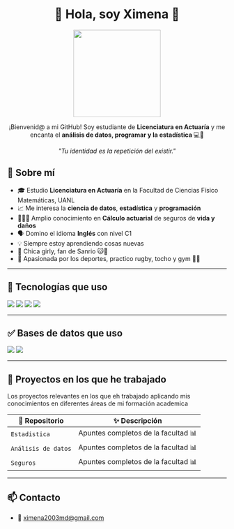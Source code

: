 
<!--
**xquiroz/xquiroz** is a ✨ _special_ ✨ repository because its `README.md` (this file) appears on your GitHub profile.

Here are some ideas to get you started:

- 🔭 I’m currently working on ...
- 🌱 I’m currently learning ...
- 👯 I’m looking to collaborate on ...
- 🤔 I’m looking for help with ...
- 💬 Ask me about ...
- 📫 How to reach me: ...
- 😄 Pronouns: ...
- ⚡ Fun fact: ...
-->

<h1 align="center">🌸 Hola, soy Ximena  🌸</h1>
<p align="center">
  <img src="https://media.tenor.com/SGKP3L2OUoMAAAAC/hello-kitty.gif" width="200"/>
</p>
<p align="center">
  ¡Bienvenid@ a mi GitHub! Soy estudiante de <strong>Licenciatura en Actuaría</strong> y me encanta el <strong>análisis de datos, programar y la estadística </strong> 💻🎀
</p>
<p align="center">
  <em>"Tu identidad es la repetición del existir."</em><br>
</p>
  
## 💖 Sobre mí

- 🎓 Estudio **Licenciatura en Actuaría** en la Facultad de Ciencias Físico Matemáticas, UANL
- 📈 Me interesa la **ciencia de datos**, **estadística** y **programación**
- 👩🏽‍💻 Amplio conocimiento en **Cálculo actuarial** de seguros de **vida y daños**
- 🗣️ Domino el idioma **Inglés** con nivel C1
- 💡 Siempre estoy aprendiendo cosas nuevas
- 🌟 Chica girly, fan de Sanrio 🐱🎀
- 🏉 Apasionada por los deportes, practico rugby, tocho y gym 💪🏽

---

## 🧰 Tecnologías que uso

<p>
  <img src="https://img.shields.io/badge/Python-FFD43B?style=for-the-badge&logo=python&logoColor=blue"/>
  <img src="https://img.shields.io/badge/R-276DC3?style=for-the-badge&logo=r&logoColor=white"/>
  <img src="https://img.shields.io/badge/GitHub-181717?style=for-the-badge&logo=github&logoColor=white"/>
  <img src="https://img.shields.io/badge/Excel-217346?style=for-the-badge&logo=microsoft-excel&logoColor=white"/>
</p>

---

## ✅ Bases de datos que uso 

<p>
  <img src="https://img.shields.io/badge/MySQL-00758F?style=for-the-badge&logo=mysql&logoColor=white"/>
  <img src="https://img.shields.io/badge/Access-A4373A?style=for-the-badge&logo=microsoft-access&logoColor=white"/>
</p>

---

## 🌸 Proyectos en los que he trabajado
Los proyectos relevantes en los que eh trabajado aplicando mis conocimientos en diferentes áreas de mi formación academica

| 📁 Repositorio | ✨ Descripción |
|---------------|----------------|
| `Estadistica` | Apuntes completos de la facultad 📊 |
| `Análisis de datos` | Apuntes completos de la facultad 📊 |
| `Seguros` | Apuntes completos de la facultad 📊 |
---

## 📫 Contacto

- 💌 ximena2003md@gmail.com



